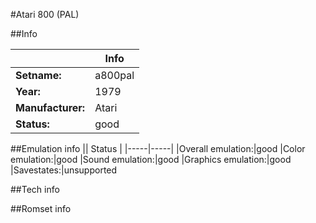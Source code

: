 #Atari 800 (PAL)

##Info

||Info|
|-----|-----|
|**Setname:**|a800pal
|**Year:**|1979
|**Manufacturer:**|Atari
|**Status:**|good

##Emulation info
|| Status |
|-----|-----|
|Overall emulation:|good
|Color emulation:|good
|Sound emulation:|good
|Graphics emulation:|good
|Savestates:|unsupported

##Tech info

##Romset info

<!--- START OF EDITED COMMENT DO NOT TOUCH TEXT ABOVE-->

